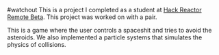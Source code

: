 #watchout
This is a project I completed as a student at [Hack Reactor Remote Beta](http://www.hackreactor.com/remote-beta). This project was worked on with a pair.

This is a game where the user controls a spaceshit and tries to avoid the asteroids.  We also implemented a particle systems that simulates the physics of collisions.
